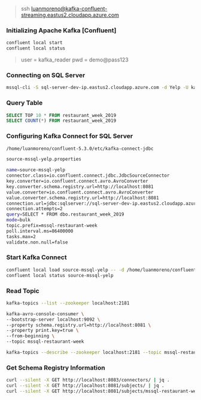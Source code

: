 > ssh luanmoreno@kafka-confluent-streaming.eastus2.cloudapp.azure.com

### Initializing Apache Kafka [Confluent]
```sh
confluent local start
confluent local status
```

> user = kafka_reader
> pwd = demo@pass123

### Connecting on SQL Server
```sh
mssql-cli -S sql-server-dev-ip.eastus2.cloudapp.azure.com -d Yelp -U kafka_reader
```

### Query Table
```sql
SELECT TOP 10 * FROM restaurant_week_2019
SELECT COUNT(*) FROM restaurant_week_2019
```
### Configuring Kafka Connect for SQL Server
```sh
/home/luanmoreno/confluent-5.3.0/etc/kafka-connect-jdbc

source-mssql-yelp.properties

name=source-mssql-yelp
connector.class=io.confluent.connect.jdbc.JdbcSourceConnector
key.converter=io.confluent.connect.avro.AvroConverter
key.converter.schema.registry.url=http://localhost:8081
value.converter=io.confluent.connect.avro.AvroConverter
value.converter.schema.registry.url=http://localhost:8081
connection.url=jdbc:sqlserver://sql-server-dev-ip.eastus2.cloudapp.azure.com;database=Yelp;username=kafka_reader;password=demo@pass123;
connection.attempts=2
query=SELECT * FROM dbo.restaurant_week_2019
mode=bulk
topic.prefix=mssql-restaurant-week
poll.interval.ms=86400000
tasks.max=2
validate.non.null=false
```

### Start Kafka Connect
```sh
confluent local load source-mssql-yelp -- -d /home/luanmoreno/confluent-5.3.0/etc/kafka-connect-jdbc/source-mssql-yelp.properties
confluent local status source-mssql-yelp
```

### Read Topic
```sh
kafka-topics --list --zookeeper localhost:2181

kafka-avro-console-consumer \
--bootstrap-server localhost:9092 \
--property schema.registry.url=http://localhost:8081 \
--property print.key=true \
--from-beginning \
--topic mssql-restaurant-week

kafka-topics --describe --zookeeper localhost:2181 --topic mssql-restaurant-week
```

### Get Schema Registry Information
```sh
curl --silent -X GET http://localhost:8083/connectors/ | jq .
curl --silent -X GET http://localhost:8081/subjects/ | jq .
curl --silent -X GET http://localhost:8081/subjects/mssql-restaurant-week-value/versions/latest | jq .
```

